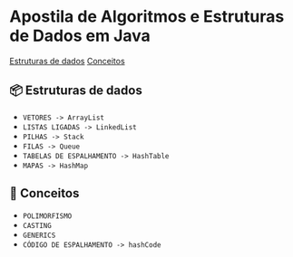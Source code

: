 <h1>
  Apostila de Algoritmos e Estruturas de Dados em Java
</h1>

<p>
  <a href='#data-structures'>Estruturas de dados</a>
  <a href='#concepts'>Conceitos</a>
</p>

<h2>
  📦 Estruturas de dados
</h2>

- ``VETORES -> ArrayList``
- ``LISTAS LIGADAS -> LinkedList``
- ``PILHAS -> Stack``
- ``FILAS -> Queue``
- ``TABELAS DE ESPALHAMENTO -> HashTable``
- ``MAPAS -> HashMap``

<h2>
  📌 Conceitos
</h2>

- ``POLIMORFISMO``
- ``CASTING``
- ``GENERICS``
- ``CÓDIGO DE ESPALHAMENTO -> hashCode``

